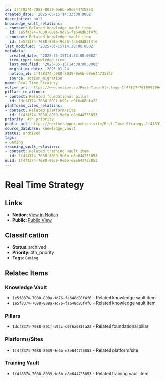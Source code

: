 ```yaml
---
id: 1f4f8374-7088-8039-9e6b-e8e644735853
created_date: '2025-05-15T14:33:00.000Z'
description: null
knowledge_vault_relations:
- context: Related knowledge vault item
  id: 1e5f8374-7088-808a-9d76-fa648d83f4f6
- context: Related knowledge vault item
  id: 1e5f8374-7088-808a-9d76-fa648d83f4f6
last_modified: '2025-05-15T14:38:00.000Z'
metadata:
  created_date: '2025-05-15T14:33:00.000Z'
  item_type: knowledge_item
  last_modified: '2025-05-15T14:38:00.000Z'
  migration_date: '2025-01-24'
  notion_id: 1f4f8374-7088-8039-9e6b-e8e644735853
  source: notion_migration
name: Real Time Strategy
notion_url: https://www.notion.so/Real-Time-Strategy-1f4f8374708880399e6be8e644735853
pillars_relations:
- context: Related foundational pillar
  id: 1dcf8374-7088-801f-b92c-c9f6a68bfa22
platforms_sites_relations:
- context: Related platform/site
  id: 1f4f8374-7088-8039-9e6b-e8e644735853
priority: 4th_priority
public_url: https://neotherapper.notion.site/Real-Time-Strategy-1f4f8374708880399e6be8e644735853
source_database: knowledge_vault
status: archived
tags:
- Gaming
training_vault_relations:
- context: Related training vault item
  id: 1f4f8374-7088-8039-9e6b-e8e644735853
uuid: 1f4f8374-7088-8039-9e6b-e8e644735853
---
```


# Real Time Strategy

## Links

- **Notion**: [View in Notion](https://www.notion.so/Real-Time-Strategy-1f4f8374708880399e6be8e644735853)
- **Public**: [Public View](https://neotherapper.notion.site/Real-Time-Strategy-1f4f8374708880399e6be8e644735853)

## Classification

- **Status**: archived
- **Priority**: 4th_priority
- **Tags**: `Gaming`

## Related Items

### Knowledge Vault
- `1e5f8374-7088-808a-9d76-fa648d83f4f6` - Related knowledge vault item
- `1e5f8374-7088-808a-9d76-fa648d83f4f6` - Related knowledge vault item

### Pillars
- `1dcf8374-7088-801f-b92c-c9f6a68bfa22` - Related foundational pillar

### Platforms/Sites
- `1f4f8374-7088-8039-9e6b-e8e644735853` - Related platform/site

### Training Vault
- `1f4f8374-7088-8039-9e6b-e8e644735853` - Related training vault item